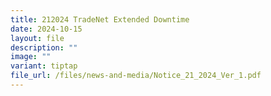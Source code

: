 ```yaml
---
title: 212024 TradeNet Extended Downtime
date: 2024-10-15
layout: file
description: ""
image: ""
variant: tiptap
file_url: /files/news-and-media/Notice_21_2024_Ver_1.pdf
---
```

